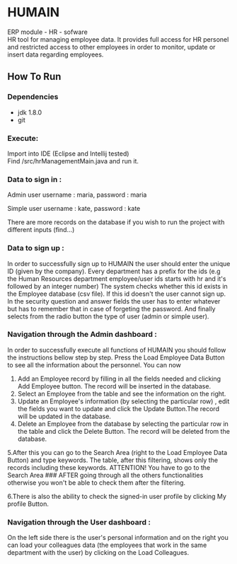 # HUMAIN
ERP module - HR - sofware<br>
HR tool for managing employee data. It provides full access for HR personel and restricted access to other employees in order to monitor, update or insert data regarding employees.

## How To Run

### Dependencies
* jdk 1.8.0
* git

### Execute:

Import into IDE (Eclipse and Intellij tested)<br>
Find /src/hrManagementMain.java and run it.

### Data to sign in :

Admin user
username : maria,
password : maria

Simple user
username : kate,
password : kate

There are more records on the database if you wish to run the project with different inputs (find...)
### Data to sign up :

In order to successfully sign up to HUMAIN the user should enter the unique ID (given by the company). Every department has a prefix for the ids (e.g the Human Resources department employee/user ids starts with hr and it's followed by an integer number)
The system checks whether this id exists in the Employee database (csv file). If this id doesn't the user cannot sign up. 
In the security question and answer fields the user has to enter whatever but has to remember that in case of forgeting the password.
And finally selects from the radio button the type of user (admin or simple user).

### Navigation through the Admin dashboard :

In order to successfully execute all functions of HUMAIN you should follow the instructions bellow step by step. 
Press the Load Employee Data Button to see all the information about the personnel.
You can now
1. Add an Employee record by filling in all the fields needed and clicking Add Employee button. The record will be inserted in the database.
2. Select an Employee from the table and see the information on the right.
3. Update an Employee's information (by selecting the particular row) , edit the fields you want to update and click the Update Button.The record will be updated in the database.
4. Delete an Employee from the database by selecting the particular row in the table and click the Delete Button. The record will be deleted from the database. 


5.After this you can go to the Search Area (right to the Load Employee Data Button) and type keywords. The table, after this filtering, shows only the records including these keywords. 
ATTENTION! You have to go to the Search Area ### AFTER going through all the others functionalities otherwise you won't be able to check them after the filtering.

6.There is also the ability to check the signed-in user profile by clicking My profile Button.

### Navigation through the User dashboard :

On the left side there is the user's personal information and on the right you can load your colleagues data (the employees that work in the same department with the user) by clicking on the Load Colleagues. 



